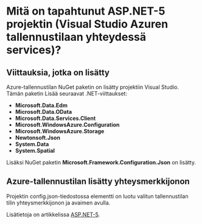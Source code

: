 <properties
    pageTitle="Mitä on tapahtunut ASP.NET-5 projektin (Visual Studio yhteydessä services) | Microsoft Azuren tallennustilaan"
    description="Tässä artikkelissa kuvataan, mitä tapahtuu, kun Visual Studiossa Visual Studio ASP.NET 5 projektin Azure-tallennustilan tilin muodostamisesta yhdistetyt palvelut"
    services="storage"
    documentationCenter=""
    authors="TomArcher"
    manager="douge"
    editor=""/>

<tags
    ms.service="storage"
    ms.workload="web"
    ms.tgt_pltfrm="vs-what-happened"
    ms.devlang="na"
    ms.topic="article"
    ms.date="08/15/2016"
    ms.author="tarcher"/>

# <a name="what-happened-to-my-aspnet-5-project-visual-studio-azure-storage-connected-services"></a>Mitä on tapahtunut ASP.NET-5 projektin (Visual Studio Azuren tallennustilaan yhteydessä services)?

## <a name="references-added"></a>Viittauksia, jotka on lisätty

Azure-tallennustilan NuGet paketin on lisätty projektiin Visual Studio.  
Tämän paketin Lisää seuraavat .NET-viittaukset:

- **Microsoft.Data.Edm**
- **Microsoft.Data.OData**
- **Microsoft.Data.Services.Client**
- **Microsoft.WindowsAzure.Configuration**
- **Microsoft.WindowsAzure.Storage**
- **Newtonsoft.Json**
- **System.Data**
- **System.Spatial**

Lisäksi NuGet paketin **Microsoft.Framework.Configuration.Json** on lisätty.

## <a name="connection-string-for-azure-storage-added"></a>Azure-tallennustilan lisätty yhteysmerkkijonon
Projektin config.json-tiedostossa elementti on luotu valitun tallennustilan tilin yhteysmerkkijonon ja avaimen avulla.

Lisätietoja on artikkelissa [ASP.NET-5](http://www.asp.net/vnext).
